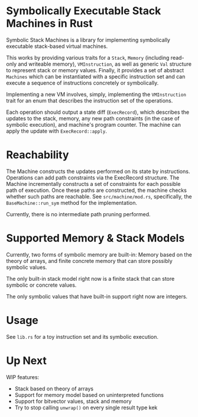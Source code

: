 # Symbolically Executable Stack Machines in Rust
Symbolic Stack Machines is a library for implementing symbolically executable stack-based virtual machines.

This works by providing various traits for a `Stack`, `Memory` (including read-only and writeable memory), `VMInstruction`,
as well as generic `Val` structure to represent stack or memory values. Finally, it provides a set of abstract `Machines`
which can be instantiated with a specific instruction set and can execute a sequence of instructions concretely or symbolically.

Implementing a new VM involves, simply, implementing the `VMInstruction` trait for an enum that describes the instruction set of the
operations.

Each operation should output a state diff (`ExecRecord`), which describes the updates to the stack, memory, any new path constraints (in the case of symbolic execution), and machine's program counter. The machine can apply the update with `ExecRecord::apply`.

# Reachability

The Machine constructs the updates performed on its state by instructions. Operations can add path constraints via the ExecRecord structure. The Machine incrementally constructs a set of constraints for each possible path of execution. Once these paths are constructed, the machine checks whether such paths are reachable. See `src/machine/mod.rs`, specifically, the `BaseMachine::run_sym` method for the implementation.

Currently, there is no intermediate path pruning performed.

# Supported Memory & Stack Models
Currently, two forms of symbolic memory are built-in: Memory based on the theory of arrays, and finite concrete memory that can store possibly symbolic values.

The only built-in stack model right now is a finite stack that can store symbolic or concrete values.

The only symbolic values that have built-in support right now are integers.

# Usage
See `lib.rs` for a toy instruction set and its symbolic execution.

# Up Next
WIP features:
- Stack based on theory of arrays
- Support for memory model based on uninterpreted functions
- Support for bitvector values, stack and memory
- Try to stop calling `unwrap()` on every single result type kek 